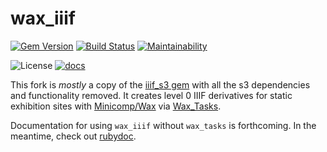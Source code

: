 # wax_iiif
[![Gem Version](https://badge.fury.io/rb/wax_iiif.svg)](https://badge.fury.io/rb/wax_iiif) [![Build Status](https://travis-ci.org/minicomp/wax_iiif.svg?branch=master)](https://travis-ci.org/minicomp/wax_iiif) [![Maintainability](https://api.codeclimate.com/v1/badges/3eb2fcf5ae47e7b6d686/maintainability)](https://codeclimate.com/github/minicomp/wax_iiif/maintainability)

![License](https://img.shields.io/badge/license-MIT-green.svg) [![docs](http://img.shields.io/badge/docs-rdoc.info-blue.svg)](https://www.rubydoc.info/github/minicomp/wax_iiif/)  

This fork is *mostly* a copy of the [iiif_s3 gem](https://github.com/cmoa/iiif_s3) with all the s3 dependencies and functionality removed. It creates level 0 IIIF derivatives for static exhibition sites with [Minicomp/Wax](https://minicomp.github.io/wax/) via [Wax_Tasks](https://minicomp.github.io/wax_tasks/).

Documentation for using `wax_iiif` without `wax_tasks` is forthcoming. In the meantime, check out [rubydoc](https://www.rubydoc.info/gems/wax_iiif).
